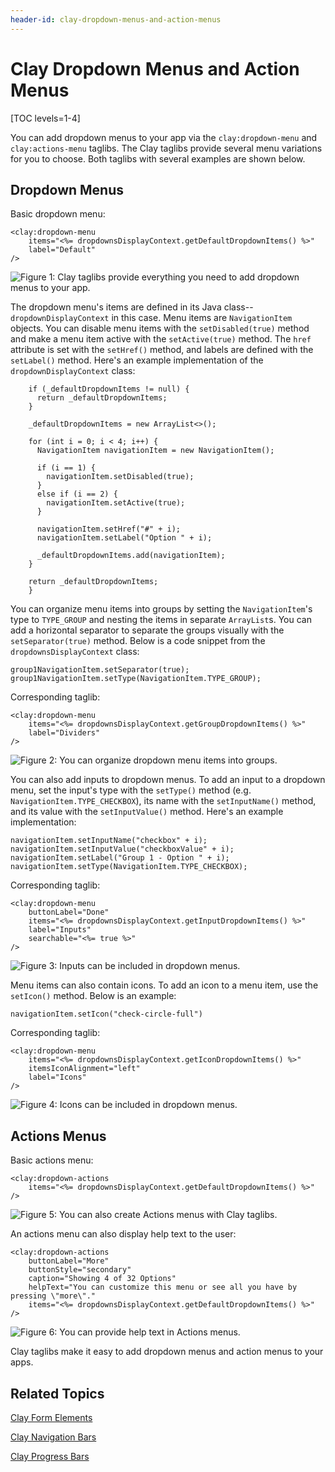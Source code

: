 ```yaml
---
header-id: clay-dropdown-menus-and-action-menus
---
```


# Clay Dropdown Menus and Action Menus

[TOC levels=1-4]

You can add dropdown menus to your app via the `clay:dropdown-menu` and 
`clay:actions-menu` taglibs. The Clay taglibs provide several menu variations 
for you to choose. Both taglibs with several examples are shown below.

## Dropdown Menus

Basic dropdown menu:

    <clay:dropdown-menu
    	items="<%= dropdownsDisplayContext.getDefaultDropdownItems() %>"
    	label="Default"
    />
 
![Figure 1: Clay taglibs provide everything you need to add dropdown menus to your app.](../../../images/clay-taglib-dropdown-basic.png)
 
The dropdown menu's items are defined in its Java class--`dropdownDisplayContext` 
in this case. Menu items are `NavigationItem` objects. You can disable menu 
items with the `setDisabled(true)` method and make a menu item active with the 
`setActive(true)` method. The `href` attribute is set with the `setHref()` 
method, and labels are defined with the `setLabel()` method. Here's an example
implementation of the `dropdownDisplayContext` class:

        if (_defaultDropdownItems != null) {
          return _defaultDropdownItems;
        }

        _defaultDropdownItems = new ArrayList<>();

        for (int i = 0; i < 4; i++) {
          NavigationItem navigationItem = new NavigationItem();

          if (i == 1) {
            navigationItem.setDisabled(true);
          }
          else if (i == 2) {
            navigationItem.setActive(true);
          }

          navigationItem.setHref("#" + i);
          navigationItem.setLabel("Option " + i);

          _defaultDropdownItems.add(navigationItem);
        }

        return _defaultDropdownItems;
        }

You can organize menu items into groups by setting the `NavigationItem`'s type
to `TYPE_GROUP` and nesting the items in separate `ArrayList`s. You can add
a horizontal separator to separate the groups visually with the 
`setSeparator(true)` method. Below is a code snippet from the 
`dropdownsDisplayContext` class:

    group1NavigationItem.setSeparator(true);
    group1NavigationItem.setType(NavigationItem.TYPE_GROUP);

Corresponding taglib:

    <clay:dropdown-menu
    	items="<%= dropdownsDisplayContext.getGroupDropdownItems() %>"
    	label="Dividers"
    />

![Figure 2: You can organize dropdown menu items into groups.](../../../images/clay-taglib-dropdown-group.png)

You can also add inputs to dropdown menus. To add an input to a dropdown menu, 
set the input's type with the `setType()` method 
(e.g. `NavigationItem.TYPE_CHECKBOX`), its name with the `setInputName()` 
method, and its value with the `setInputValue()` method. Here's an example
implementation: 

    navigationItem.setInputName("checkbox" + i);
    navigationItem.setInputValue("checkboxValue" + i);
    navigationItem.setLabel("Group 1 - Option " + i);
    navigationItem.setType(NavigationItem.TYPE_CHECKBOX);

Corresponding taglib:

    <clay:dropdown-menu
    	buttonLabel="Done"
    	items="<%= dropdownsDisplayContext.getInputDropdownItems() %>"
    	label="Inputs"
    	searchable="<%= true %>"
    />

![Figure 3: Inputs can be included in dropdown menus.](../../../images/clay-taglib-dropdown-input.png)

Menu items can also contain icons. To add an icon to a menu item, use the 
`setIcon()` method. Below is an example:

    navigationItem.setIcon("check-circle-full")

Corresponding taglib:

    <clay:dropdown-menu
    	items="<%= dropdownsDisplayContext.getIconDropdownItems() %>"
    	itemsIconAlignment="left"
    	label="Icons"
    />

![Figure 4: Icons can be included in dropdown menus.](../../../images/clay-taglib-dropdown-icons.png)

## Actions Menus

Basic actions menu:

    <clay:dropdown-actions
    	items="<%= dropdownsDisplayContext.getDefaultDropdownItems() %>"
    />

![Figure 5: You can also create Actions menus with Clay taglibs.](../../../images/clay-taglib-dropdown-actions.png)

An actions menu can also display help text to the user: 

    <clay:dropdown-actions
    	buttonLabel="More"
    	buttonStyle="secondary"
    	caption="Showing 4 of 32 Options"
    	helpText="You can customize this menu or see all you have by pressing \"more\"."
    	items="<%= dropdownsDisplayContext.getDefaultDropdownItems() %>"
    />

![Figure 6: You can provide help text in Actions menus.](../../../images/clay-taglib-dropdown-actions-help.png)

Clay taglibs make it easy to add dropdown menus and action menus to your apps.

## Related Topics

[Clay Form Elements](/docs/7-1/tutorials/-/knowledge_base/t/clay-form-elements)

[Clay Navigation Bars](/docs/7-1/tutorials/-/knowledge_base/t/clay-navigation-bars)

[Clay Progress Bars](/docs/7-1/tutorials/-/knowledge_base/t/clay-progress-bars)
